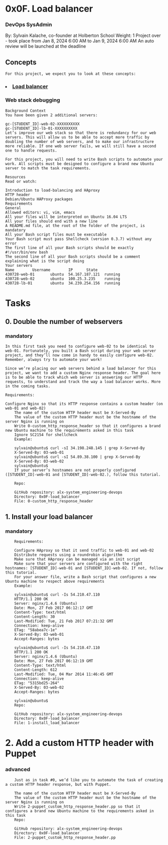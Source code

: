 # 0x0F. Load balancer
### DevOps SysAdmin
 
By: Sylvain Kalache, co-founder at Holberton School
  Weight: 1
   Project over - took place from Jan 8, 2024 6:00 AM to Jan 9, 2024 6:00 AM
    An auto review will be launched at the deadline
    
## Concepts
    For this project, we expect you to look at these concepts:

### <li><a href="https://intranet.alxswe.com/concepts/46">Load balancer</a></li>
### Web stack debugging


    Background Context
    You have been given 2 additional servers:

    gc-[STUDENT_ID]-web-02-XXXXXXXXXX
    gc-[STUDENT_ID]-lb-01-XXXXXXXXXX
    Let’s improve our web stack so that there is redundancy for our web servers. This will allow us to be able to accept more traffic by doubling the number of web servers, and to make our infrastructure more reliable. If one web server fails, we will still have a second one to handle requests.

    For this project, you will need to write Bash scripts to automate your work. All scripts must be designed to configure a brand new Ubuntu server to match the task requirements.

    Resources
    Read or watch:

    Introduction to load-balancing and HAproxy
    HTTP header
    Debian/Ubuntu HAProxy packages
    Requirements
    General
    Allowed editors: vi, vim, emacs
    All your files will be interpreted on Ubuntu 16.04 LTS
    All your files should end with a new line
    A README.md file, at the root of the folder of the project, is mandatory
    All your Bash script files must be executable
    Your Bash script must pass Shellcheck (version 0.3.7) without any error
    The first line of all your Bash scripts should be exactly #!/usr/bin/env bash
    The second line of all your Bash scripts should be a comment explaining what is the script doing
    Your servers
    Name        Username        IP      State   
    430728-web-01       ubuntu  54.167.187.121  running 
    430728-web-02       ubuntu  100.25.3.235    running 
    430728-lb-01        ubuntu  34.239.254.156  running 
   
# Tasks

## 0. Double the number of webservers
### mandatory

    In this first task you need to configure web-02 to be identical to web-01. Fortunately, you built a Bash script during your web server project, and they’ll now come in handy to easily configure web-02. Remember, always try to automate your work!

    Since we’re placing our web servers behind a load balancer for this project, we want to add a custom Nginx response header. The goal here is to be able to track which web server is answering our HTTP requests, to understand and track the way a load balancer works. More in the coming tasks.

    Requirements:

    Configure Nginx so that its HTTP response contains a custom header (on web-01 and web-02)
        The name of the custom HTTP header must be X-Served-By
        The value of the custom HTTP header must be the hostname of the server Nginx is running on
        Write 0-custom_http_response_header so that it configures a brand new Ubuntu machine to the requirements asked in this task
        Ignore SC2154 for shellcheck
        Example:

        sylvain@ubuntu$ curl -sI 34.198.248.145 | grep X-Served-By
        X-Served-By: 03-web-01
        sylvain@ubuntu$ curl -sI 54.89.38.100 | grep X-Served-By
        X-Served-By: 03-web-02
        sylvain@ubuntu$
        If your server’s hostnames are not properly configured ([STUDENT_ID]-web-01 and [STUDENT_ID]-web-02.), follow this tutorial.

        Repo:

        GitHub repository: alx-system_engineering-devops
        Directory: 0x0F-load_balancer
        File: 0-custom_http_response_header
             
## 1. Install your load balancer
###    mandatory
        Requirements:

        Configure HAproxy so that it send traffic to web-01 and web-02
        Distribute requests using a roundrobin algorithm
        Make sure that HAproxy can be managed via an init script
        Make sure that your servers are configured with the right hostnames: [STUDENT_ID]-web-01 and [STUDENT_ID]-web-02. If not, follow this tutorial.
        For your answer file, write a Bash script that configures a new Ubuntu machine to respect above requirements
        Example:

        sylvain@ubuntu$ curl -Is 54.210.47.110
        HTTP/1.1 200 OK
        Server: nginx/1.4.6 (Ubuntu)
        Date: Mon, 27 Feb 2017 06:12:17 GMT
        Content-Type: text/html
        Content-Length: 30
        Last-Modified: Tue, 21 Feb 2017 07:21:32 GMT
        Connection: keep-alive
        ETag: "58abea7c-1e"
        X-Served-By: 03-web-01
        Accept-Ranges: bytes

        sylvain@ubuntu$ curl -Is 54.210.47.110
        HTTP/1.1 200 OK
        Server: nginx/1.4.6 (Ubuntu)
        Date: Mon, 27 Feb 2017 06:12:19 GMT
        Content-Type: text/html
        Content-Length: 612
        Last-Modified: Tue, 04 Mar 2014 11:46:45 GMT
        Connection: keep-alive
        ETag: "5315bd25-264"
        X-Served-By: 03-web-02
        Accept-Ranges: bytes

        sylvain@ubuntu$
        Repo:

        GitHub repository: alx-system_engineering-devops
        Directory: 0x0F-load_balancer
        File: 1-install_load_balancer
             
# 2. Add a custom HTTP header with Puppet
### advanced
        Just as in task #0, we’d like you to automate the task of creating a custom HTTP header response, but with Puppet.

        The name of the custom HTTP header must be X-Served-By
        The value of the custom HTTP header must be the hostname of the server Nginx is running on
        Write 2-puppet_custom_http_response_header.pp so that it configures a brand new Ubuntu machine to the requirements asked in this task
        Repo:

        GitHub repository: alx-system_engineering-devops
        Directory: 0x0F-load_balancer
        File: 2-puppet_custom_http_response_header.pp
             
